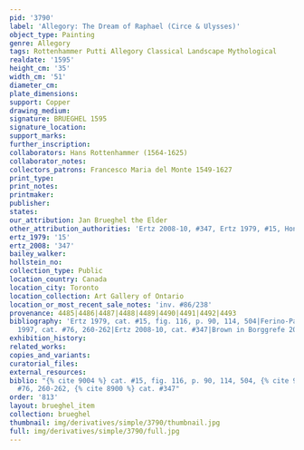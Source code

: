 ```yaml
---
pid: '3790'
label: 'Allegory: The Dream of Raphael (Circe & Ulysses)'
object_type: Painting
genre: Allegory
tags: Rottenhammer Putti Allegory Classical Landscape Mythological
realdate: '1595'
height_cm: '35'
width_cm: '51'
diameter_cm: 
plate_dimensions: 
support: Copper
drawing_medium: 
signature: BRUEGHEL 1595
signature_location: 
support_marks: 
further_inscription: 
collaborators: Hans Rottenhammer (1564-1625)
collaborator_notes: 
collectors_patrons: Francesco Maria del Monte 1549-1627
print_type: 
print_notes: 
printmaker: 
publisher: 
states: 
our_attribution: Jan Brueghel the Elder
other_attribution_authorities: 'Ertz 2008-10, #347, Ertz 1979, #15, Honig database'
ertz_1979: '15'
ertz_2008: '347'
bailey_walker: 
hollstein_no: 
collection_type: Public
location_country: Canada
location_city: Toronto
location_collection: Art Gallery of Ontario
location_or_most_recent_sale_notes: 'inv. #86/238'
provenance: 4485|4486|4487|4488|4489|4490|4491|4492|4493
bibliography: 'Ertz 1979, cat. #15, fig. 116, p. 90, 114, 504|Ferino-Pagden in Essen
  1997, cat. #76, 260-262|Ertz 2008-10, cat. #347|Brown in Borggrefe 2008'
exhibition_history: 
related_works: 
copies_and_variants: 
curatorial_files: 
external_resources: 
biblio: "{% cite 9004 %} cat. #15, fig. 116, p. 90, 114, 504, {% cite 9145 %} cat.
  #76, 260-262, {% cite 8900 %} cat. #347"
order: '813'
layout: brueghel_item
collection: brueghel
thumbnail: img/derivatives/simple/3790/thumbnail.jpg
full: img/derivatives/simple/3790/full.jpg
---
```

